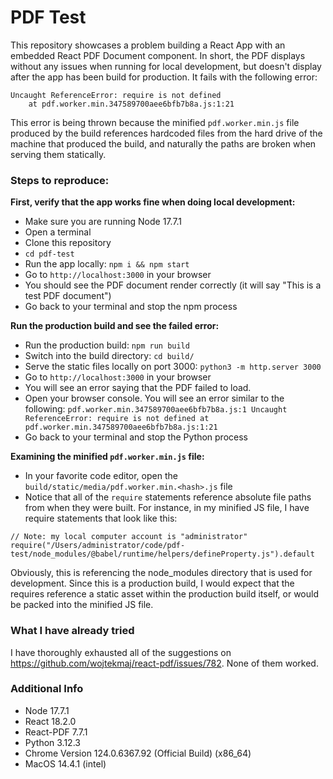 # PDF Test

This repository showcases a problem building a React App with an embedded React PDF Document component. In short, the PDF displays without any issues when running for local development, but doesn't display after the app has been build for production. It fails with the following error:

```
Uncaught ReferenceError: require is not defined
    at pdf.worker.min.347589700aee6bfb7b8a.js:1:21
```

This error is being thrown because the minified `pdf.worker.min.js` file produced by the build references hardcoded files from the hard drive of the machine that produced the build, and naturally the paths are broken when serving them statically.

### Steps to reproduce:

**First, verify that the app works fine when doing local development:**

* Make sure you are running Node 17.7.1
* Open a terminal
* Clone this repository
* `cd pdf-test`
* Run the app locally: `npm i && npm start`
* Go to `http://localhost:3000` in your browser
* You should see the PDF document render correctly (it will say "This is a test PDF document")
* Go back to your terminal and stop the npm process

**Run the production build and see the failed error:**

* Run the production build: `npm run build`
* Switch into the build directory: `cd build/`
* Serve the static files locally on port 3000: `python3 -m http.server 3000`
* Go to `http://localhost:3000` in your browser
* You will see an error saying that the PDF failed to load.
* Open your browser console. You will see an error similar to the following: `pdf.worker.min.347589700aee6bfb7b8a.js:1 Uncaught ReferenceError: require is not defined
    at pdf.worker.min.347589700aee6bfb7b8a.js:1:21`
* Go back to your terminal and stop the Python process

**Examining the minified `pdf.worker.min.js` file:**

* In your favorite code editor, open the `build/static/media/pdf.worker.min.<hash>.js` file
* Notice that all of the `require` statements reference absolute file paths from when they were built. For instance, in my minified JS file, I have require statements that look like this:

```
// Note: my local computer account is "administrator"
require("/Users/administrator/code/pdf-test/node_modules/@babel/runtime/helpers/defineProperty.js").default
```

Obviously, this is referencing the node_modules directory that is used for development. Since this is a production build, I would expect that the requires reference a static asset within the production build itself, or would be packed into the minified JS file.

### What I have already tried

I have thoroughly exhausted all of the suggestions on https://github.com/wojtekmaj/react-pdf/issues/782. None of them worked.

### Additional Info

* Node 17.7.1
* React 18.2.0
* React-PDF 7.7.1
* Python 3.12.3
* Chrome Version 124.0.6367.92 (Official Build) (x86_64)
* MacOS 14.4.1 (intel)
